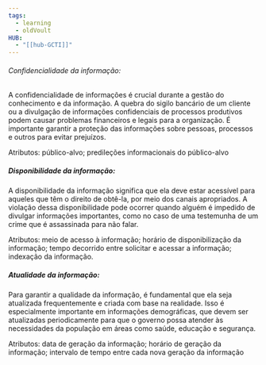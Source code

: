 ```yaml
---
tags:
  - learning
  - oldVoult
HUB:
  - "[[hub-GCTI]]"
---
```

###### Confidencialidade da informação: 

A confidencialidade de informações é crucial durante a gestão do conhecimento e da informação. A quebra do sigilo bancário de um cliente ou a divulgação de informações confidenciais de processos produtivos podem causar problemas financeiros e legais para a organização. É importante garantir a proteção das informações sobre pessoas, processos e outros para evitar prejuízos.

Atributos: público-alvo; predileções informacionais do público-alvo


##### Disponibilidade da informação:

A disponibilidade da informação significa que ela deve estar acessível para aqueles que têm o direito de obtê-la, por meio dos canais apropriados. A violação dessa disponibilidade pode ocorrer quando alguém é impedido de divulgar informações importantes, como no caso de uma testemunha de um crime que é assassinada para não falar.

Atributos: meio de acesso à informação; horário de disponibilização da informação; tempo decorrido entre solicitar e acessar a informação; indexação da informação.


##### Atualidade da informação: 

Para garantir a qualidade da informação, é fundamental que ela seja atualizada frequentemente e criada com base na realidade. Isso é especialmente importante em informações demográficas, que devem ser atualizadas periodicamente para que o governo possa atender às necessidades da população em áreas como saúde, educação e segurança.

Atributos: data de geração da informação; horário de geração da informação; intervalo de tempo entre cada nova geração da informação